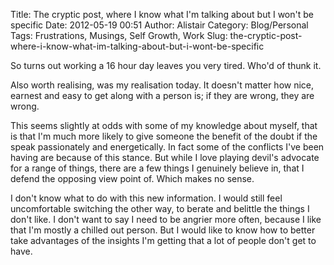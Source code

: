 Title: The cryptic post, where I know what I'm talking about but I won't be specific
Date: 2012-05-19 00:51
Author: Alistair
Category: Blog/Personal
Tags: Frustrations, Musings, Self Growth, Work
Slug: the-cryptic-post-where-i-know-what-im-talking-about-but-i-wont-be-specific

So turns out working a 16 hour day leaves you very tired. Who'd of thunk
it.

Also worth realising, was my realisation today. It doesn't matter how
nice, earnest and easy to get along with a person is; if they are wrong,
they are wrong.

This seems slightly at odds with some of my knowledge about myself, that
is that I'm much more likely to give someone the benefit of the doubt if
the speak passionately and energetically. In fact some of the conflicts
I've been having are because of this stance. But while I love playing
devil's advocate for a range of things, there are a few things I
genuinely believe in, that I defend the opposing view point of. Which
makes no sense.

I don't know what to do with this new information. I would still feel
uncomfortable switching the other way, to berate and belittle the things
I don't like. I don't want to say I need to be angrier more often,
because I like that I'm mostly a chilled out person. But I would like to
know how to better take advantages of the insights I'm getting that a
lot of people don't get to have.
